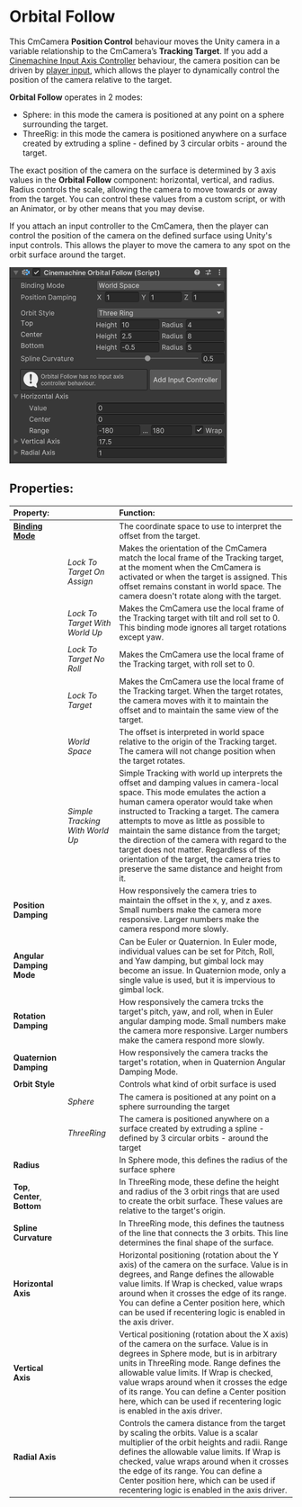 # Orbital Follow

This CmCamera __Position Control__ behaviour moves the Unity camera in a variable relationship to the CmCamera’s __Tracking Target__. If you add a [Cinemachine Input Axis Controller](CinemachineInputAxisController.md) behaviour, the camera position can be driven by [player input](https://docs.unity3d.com/Manual/ConventionalGameInput.html), which allows the player to dynamically control the position of the camera relative to the target.

__Orbital Follow__ operates in 2 modes:
- Sphere: in this mode the camera is positioned at any point on a sphere surrounding the target.
- ThreeRig: in this mode the camera is positioned anywhere on a surface created by extruding a spline - defined by 3 circular orbits - around the target.

The exact position of the camera on the surface is determined by 3 axis values in the __Orbital Follow__ component: horizontal, vertical, and radius.  Radius controls the scale, allowing the camera to move towards or away from the target.  You can control these values from a custom script, or with an Animator, or by other means that you may devise.

If you attach an input controller to the CmCamera, then the player can control the position of the camera on the defined surface using Unity's input controls.  This allows the player to move the camera to any spot on the orbit surface around the target. 

![Orbital Transposer](images/OrbitalFollowInspector.png)

## Properties:

| **Property:** || **Function:** |
|:---|:---|:---|
| __[Binding Mode](CinemachineBindingModes.md)__ || The coordinate space to use to interpret the offset from the target. |
| | _Lock To Target On Assign_ | Makes the orientation of the CmCamera match the local frame of the Tracking target, at the moment when the CmCamera is activated or when the target is assigned. This offset remains constant in world space. The camera doesn't rotate along with the target. |
| | _Lock To Target With World Up_ | Makes the CmCamera use the local frame of the Tracking target with tilt and roll set to 0. This binding mode ignores all target rotations except yaw. |
| | _Lock To Target No Roll_ | Makes the CmCamera use the local frame of the Tracking target, with roll set to 0. |
| | _Lock To Target_ | Makes the CmCamera use the local frame of the Tracking target. When the target rotates, the camera moves with it to maintain the offset and to maintain the same view of the target. |
| | _World Space_ | The offset is interpreted in world space relative to the origin of the Tracking target. The camera will not change position when the target rotates. |
| | _Simple Tracking With World Up_ | Simple Tracking with world up interprets the offset and damping values in camera-local space. This mode emulates the action a human camera operator would take when instructed to Tracking a target. The camera attempts to move as little as possible to maintain the same distance from the target; the direction of the camera with regard to the target does not matter. Regardless of the orientation of the target, the camera tries to preserve the same distance and height from it. |
| __Position Damping__ || How responsively the camera tries to maintain the offset in the x, y, and z axes. Small numbers make the camera more responsive. Larger numbers make the camera respond more slowly.  |
| __Angular Damping Mode__ || Can be Euler or Quaternion.  In Euler mode, individual values can be set for Pitch, Roll, and Yaw damping, but gimbal lock may become an issue.  In Quaternion mode, only a single value is used, but it is impervious to gimbal lock.  |
| __Rotation Damping__ || How responsively the camera trcks the target's pitch, yaw, and roll, when in Euler angular damping mode. Small numbers make the camera more responsive. Larger numbers make the camera respond more slowly.|
| __Quaternion Damping__ || How responsively the camera tracks the target's rotation, when in Quaternion Angular Damping Mode.|
| __Orbit Style__ || Controls what kind of orbit surface is used |
|| _Sphere_| The camera is positioned at any point on a sphere surrounding the target |
|| _ThreeRing_| The camera is positioned anywhere on a surface created by extruding a spline - defined by 3 circular orbits - around the target |
| __Radius__ || In Sphere mode, this defines the radius of the surface sphere |
| __Top__, __Center__, __Bottom__ || In ThreeRing mode, these define the height and radius of the 3 orbit rings that are used to create the orbit surface.  These values are relative to the target's origin. |
| __Spline Curvature__ || In ThreeRing mode, this defines the tautness of the line that connects the 3 orbits. This line determines the final shape of the surface. |
| __Horizontal Axis__ || Horizontal positioning (rotation about the Y axis) of the camera on the surface.  Value is in degrees, and Range defines the allowable value limits.  If Wrap is checked, value wraps around when it crosses the edge of its range.  You can define a Center position here, which can be used if recentering logic is enabled in the axis driver. |
| __Vertical Axis__ || Vertical positioning (rotation about the X axis) of the camera on the surface.  Value is in degrees in Sphere mode, but is in arbitrary units in ThreeRing mode.  Range defines the allowable value limits.  If Wrap is checked, value wraps around when it crosses the edge of its range.  You can define a Center position here, which can be used if recentering logic is enabled in the axis driver. |
| __Radial Axis__ || Controls the camera distance from the target by scaling the orbits.  Value is a scalar multiplier of the orbit heights and radii.  Range defines the allowable value limits.  If Wrap is checked, value wraps around when it crosses the edge of its range.  You can define a Center position here, which can be used if recentering logic is enabled in the axis driver. |
